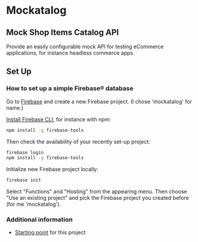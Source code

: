 # Mockatalog
## Mock Shop Items Catalog API
Provide an easily configurable mock API for testing eCommerce applications, for instance headless commerce apps.

## Set Up
### How to set up a simple Firebase® database

Go to [Firebase](https://console.firebase.google.com/) and create a new Firebase project. (I chose 'mockatalog' for name.)

[Install Firebase CLI](https://firebase.google.com/docs/cli/),
for instance with npm:

```bash
npm install -g firebase-tools
```

Then check the availability of your recently set-up project:

```bash
firebase login
npm install -g firebase-tools
```

Initialize new Firebase project locally:

```bash
firebase init
```

Select "Functions" and "Hosting" from the appearing menu. Then choose "Use an existing project" and pick the Firebase project you created before (for me 'mockatalog').

### Additional information

- [Starting point](https://medium.com/@hossainkhan/create-your-own-mock-api-server-with-express-js-and-firebase-for-free-9dba2bfbc754) for this project